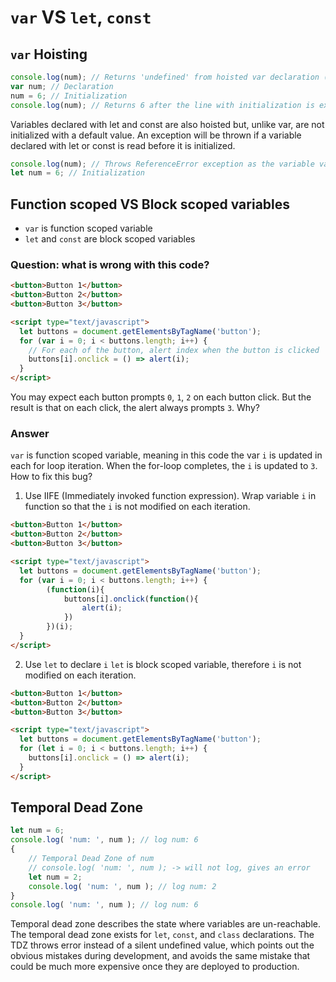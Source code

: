 # `var` VS `let`, `const`

## `var` Hoisting

```javascript
console.log(num); // Returns 'undefined' from hoisted var declaration (not 6 or error)
var num; // Declaration
num = 6; // Initialization
console.log(num); // Returns 6 after the line with initialization is executed.
```

Variables declared with let and const are also hoisted but, unlike var, are not initialized with a default value. An exception will be thrown if a variable declared with let or const is read before it is initialized.

```javascript
console.log(num); // Throws ReferenceError exception as the variable value is uninitialized
let num = 6; // Initialization
```

## Function scoped VS Block scoped variables
- `var` is function scoped variable
- `let` and `const` are block scoped variables

### Question: what is wrong with this code?
```html
<button>Button 1</button>
<button>Button 2</button>
<button>Button 3</button>

<script type="text/javascript">
  let buttons = document.getElementsByTagName('button');
  for (var i = 0; i < buttons.length; i++) {
    // For each of the button, alert index when the button is clicked
    buttons[i].onclick = () => alert(i);
  }
</script>
```
You may expect each button prompts `0`, `1`, `2` on each button click. But the result is that on each click, the alert always prompts `3`. Why?

### Answer
`var` is function scoped variable, meaning in this code the var `i` is updated in each for loop iteration. When the for-loop completes, the `i` is updated to `3`. How to fix this bug?

1. Use IIFE (Immediately invoked function expression).
Wrap variable `i` in function so that the `i` is not modified on each iteration.
```html
<button>Button 1</button>
<button>Button 2</button>
<button>Button 3</button>

<script type="text/javascript">
  let buttons = document.getElementsByTagName('button');
  for (var i = 0; i < buttons.length; i++) {
		(function(i){
			buttons[i].onclick(function(){
				alert(i);
			})
		})(i);
  }
</script>
```

2. Use `let` to declare `i`
`let` is block scoped variable, therefore `i` is not modified on each iteration.
```html
<button>Button 1</button>
<button>Button 2</button>
<button>Button 3</button>

<script type="text/javascript">
  let buttons = document.getElementsByTagName('button');
  for (let i = 0; i < buttons.length; i++) {
    buttons[i].onclick = () => alert(i);
  }
</script>
```

## Temporal Dead Zone
```javascript
let num = 6;
console.log( 'num: ', num ); // log num: 6
{
    // Temporal Dead Zone of num
    // console.log( 'num: ', num ); -> will not log, gives an error
    let num = 2;
    console.log( 'num: ', num ); // log num: 2
}
console.log( 'num: ', num ); // log num: 6
```
Temporal dead zone describes the state where variables are un-reachable. The temporal dead zone exists for `let`, `const`, and `class` declarations. The TDZ throws error instead of a silent undefined value, which points out the obvious mistakes during development, and avoids the same mistake that could be much more expensive once they are deployed to production.




